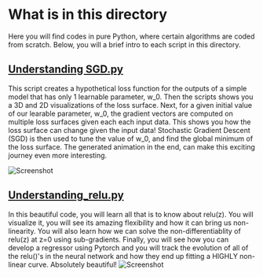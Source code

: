 # What is in this directory
Here you will find codes in pure Python, where certain algorithms are coded from scratch. Below, you will a brief intro to each script in this directory.
## [Understanding SGD.py](https://github.com/MLDawn/MLDawn-Projects/blob/main/from_scratch/Understanding%20SGD.py)
This script creates a hypothetical loss function for the outputs of a simple model that has only 1 learnable parameter, w_0. Then the scripts shows you a 3D and 2D visualizations of the loss surface. Next, for a given initial value of our learable parameter, w_0, the gradient vectors are computed on multiple loss surfaces given each each input data. This shows you how the loss surface can change given the input data! Stochastic Gradient Descent (SGD) is then used to tune the value of w_0, and find the global minimum of the loss surface. The generated animation in the end, can make this exciting journey even more interesting.

![Screenshot](https://github.com/MLDawn/MLDawn-Projects/blob/main/from_scratch/images/sgd.png)
## [Understanding_relu.py](https://github.com/MLDawn/MLDawn-Projects/blob/main/from_scratch/Understanding_relu.py)
In this beautiful code, you will learn all that is to know about relu(z). You will visualize it, you will see its amazing flexibility and how it can bring us non-linearity. You will also learn how we can solve the non-differentiablity of relu(z) at z=0 using sub-gradients. Finally, you will see how you can develop a regressor using Pytorch and you will track the evolution of all of the relu()'s in the neural network and how they end up fitting a HIGHLY non-linear curve. Absolutely beautiful!
![Screenshot](https://github.com/MLDawn/MLDawn-Projects/blob/main/from_scratch/images/relu-training.png)
